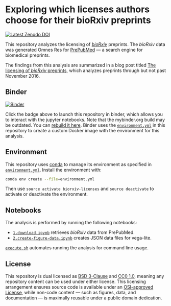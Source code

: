 # Exploring which licenses authors choose for their bioRxiv preprints

[![Latest Zenodo DOI](https://zenodo.org/badge/74924525.svg)](https://zenodo.org/badge/latestdoi/74924525)

This repository analyzes the licensing of [_bioRxiv_](http://biorxiv.org/ "The
Preprint Server for Biology") preprints. The _bioRxiv_ data was generated Omnes
Res for [PrePubMed](http://www.prepubmed.org/) — a search engine for biomedical
preprints.

The findings from this analysis are summarized in a blog post titled [The
licensing of _bioRxiv_ preprints](http://blog.dhimmel.com/biorxiv-licenses/
"Satoshi Village"), which analyzes preprints through but not past November 2016.

## Binder

[![Binder](http://mybinder.org/badge.svg)](http://mybinder.org:/repo/dhimmel/biorxiv-licenses)

Click the badge above to launch this repository in binder, which allows you to
interact with the jupyter notebooks. Note that the mybinder.org build may be
outdated. You can [rebuild it
here](http://mybinder.org/status/dhimmel/biorxiv-licenses). Binder uses the
[`environment.yml`](environment.yml) in this repository to create a custom Docker image
with the environment for this analysis.

## Environment

This repository uses [conda](http://conda.pydata.org/docs/) to manage its environment as specified in [`environment.yml`](environment.yml).
Install the environment with:

```sh
conda env create --file=environment.yml
```

Then use `source activate biorxiv-licenses` and `source deactivate` to activate or deactivate the environment.

## Notebooks

The analysis is performed by running the following notebooks:

+ [`1.download.ipynb`](1.download.ipynb) retrieves _bioRxiv_ data from PrePubMed.
+ [`2.create-figure-data.ipynb`](2.create-figure-data.ipynb) creates JSON data
files for vega-lite.

[`execute.sh`](execute.sh) automates running the analysis for command line
usage.

## License

This repository is dual licensed as [BSD 3-Clause](LICENSE-BSD.md) and [CC0
1.0](LICENSE-CC0.md), meaning any repository content can be used under either
license. This licensing arrangement ensures source code is available under an
[OSI-approved License](https://opensource.org/licenses/alphabetical), while
non-code content — such as figures, data, and documentation — is maximally
reusable under a public domain dedication.
